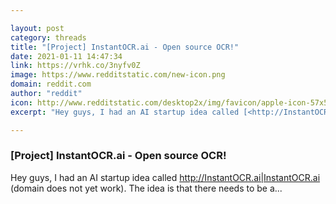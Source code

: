 ```yaml
---

layout: post
category: threads
title: "[Project] InstantOCR.ai - Open source OCR!"
date: 2021-01-11 14:47:34
link: https://vrhk.co/3nyfv0Z
image: https://www.redditstatic.com/new-icon.png
domain: reddit.com
author: "reddit"
icon: http://www.redditstatic.com/desktop2x/img/favicon/apple-icon-57x57.png
excerpt: "Hey guys, I had an AI startup idea called [<http://InstantOCR.ai|InstantOCR.ai>](<https://instantocr.ai/>) (domain does not yet work). The idea is that there needs to be a..."

---
```


### [Project] InstantOCR.ai - Open source OCR!

Hey guys, I had an AI startup idea called [<http://InstantOCR.ai|InstantOCR.ai>](<https://instantocr.ai/>) (domain does not yet work). The idea is that there needs to be a...